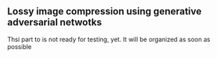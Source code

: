 ## Lossy image compression using generative adversarial netwotks

Thsi part to is not ready for testing, yet. It will be organized as soon as possible
